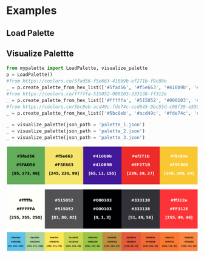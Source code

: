 # Examples
## Load Palette

## Visualize Palettte 
```python
from mypalette import LoadPalette, visualize_palette
p = LoadPalette()
#from https://coolors.co/5fad56-f5e663-410b9b-ef271b-f9c80e
_ = p.create_palette_from_hex_list(['#5fad56', '#f5e663', '#410b9b', '#ef271b', '#f9c80e'], output_json='palette_1.json')
#from https://coolors.co/fffffa-515052-000103-333138-ff312e
_ = p.create_palette_from_hex_list(['#fffffa', '#515052', '#000103', '#333138', '#ff312e'], output_json='palette_2.json')
#from https://coolors.co/5bc0eb-acd49c-fde74c-ccd645-9bc53d-c08f39-e55934-f0692b-fa7921-fa8535
_ = p.create_palette_from_hex_list(['#5bc0eb', '#acd49c', '#fde74c', '#ccd645', '#9bc53d', '#c08f39', '#e55934', '#f0692b', '#fa7921', '#fa8535'], output_json='palette_3.json')
```

```python
_ = visualize_palette(json_path = 'palette_1.json')
_ = visualize_palette(json_path = 'palette_2.json')
_ = visualize_palette(json_path = 'palette_3.json')
```
![result](https://github.com/MattiaCinelli/mycolorpalette/blob/master/commons/vs_results.png?raw=true)
